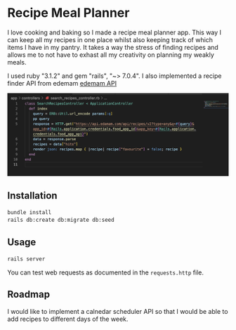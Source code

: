 # Recipe Meal Planner

I love cooking and baking so I made a recipe meal planner app. This way I can keep all my recipes in one place whilst also keeping track of which items I have in my pantry. It takes a way the stress of finding recipes and allows me to not have to exhast all my creativity on planning my weakly meals.

I used ruby "3.1.2" and gem "rails", "~> 7.0.4".
I also implemented a recipe finder API from edemam [edemam API](https://www.edamam.com)

![screenshot](screenshot.png)

## Installation

```bash
bundle install
rails db:create db:migrate db:seed
```

## Usage

```bash
rails server
```

You can test web requests as documented in the `requests.http` file.

## Roadmap

I would like to implement a calnedar scheduler API so that I would be able to add recipes to different days of the week.
